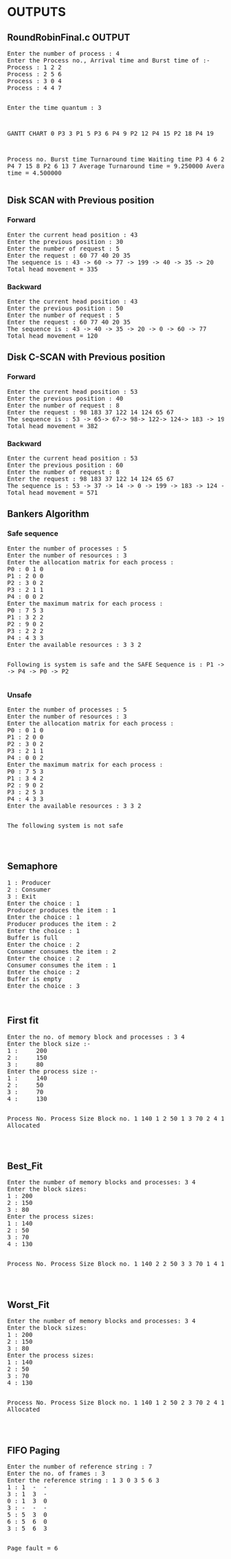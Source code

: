 <h1>OUTPUTS</h1>
<h2>RoundRobinFinal.c OUTPUT</h2>
<pre>Enter the number of process : 4
Enter the Process no., Arrival time and Burst time of :-
Process : 1 2 2
Process : 2 5 6
Process : 3 0 4
Process : 4 4 7

Enter the time quantum : 3

GANTT CHART
0  P3  3  P1  5  P3  6  P4  9  P2  12  P4  15  P2  18  P4  19  

Process no.     Burst time      Turnaround time Waiting time
P3              4               6               2
P1              2               3               1
P4              7               15              8
P2              6               13              7
Average Turnaround time = 9.250000
Average Waiting time = 4.500000
</pre>
<h2>Disk SCAN with Previous position</h2>
<h3>Forward</h3>
<pre>Enter the current head position : 43
Enter the previous position : 30
Enter the number of request : 5
Enter the request : 60 77 40 20 35
The sequence is : 43 -> 60 -> 77 -> 199 -> 40 -> 35 -> 20
Total head movement = 335
</pre>
<h3>Backward</h3>
<pre>Enter the current head position : 43
Enter the previous position : 50
Enter the number of request : 5
Enter the request : 60 77 40 20 35
The sequence is : 43 -> 40 -> 35 -> 20 -> 0 -> 60 -> 77
Total head movement = 120</pre>
<h2>Disk C-SCAN with Previous position</h2>
<h3>Forward</h3>
<pre>Enter the current head position : 53
Enter the previous position : 40
Enter the number of request : 8
Enter the request : 98 183 37 122 14 124 65 67
The sequence is : 53 -> 65-> 67-> 98-> 122-> 124-> 183 -> 199 -> 0-> 14-> 37
Total head movement = 382</pre>
<h3>Backward</h3>
<pre>Enter the current head position : 53
Enter the previous position : 60
Enter the number of request : 8
Enter the request : 98 183 37 122 14 124 65 67
The sequence is : 53 -> 37 -> 14 -> 0 -> 199 -> 183 -> 124 -> 122 -> 98 -> 67 -> 65
Total head movement = 571</pre>
<h2>Bankers Algorithm</h2>
<h3>Safe sequence</h3>
<pre>Enter the number of processes : 5 
Enter the number of resources : 3
Enter the allocation matrix for each process :
P0 : 0 1 0
P1 : 2 0 0
P2 : 3 0 2
P3 : 2 1 1
P4 : 0 0 2
Enter the maximum matrix for each process :
P0 : 7 5 3
P1 : 3 2 2
P2 : 9 0 2 
P3 : 2 2 2
P4 : 4 3 3
Enter the available resources : 3 3 2

Following is system is safe and the SAFE Sequence is :
P1 -&gt; P3 -&gt; P4 -&gt; P0 -&gt;  P2
</pre>
<h3>Unsafe</h3>
<pre>Enter the number of processes : 5
Enter the number of resources : 3
Enter the allocation matrix for each process :
P0 : 0 1 0
P1 : 2 0 0
P2 : 3 0 2
P3 : 2 1 1
P4 : 0 0 2
Enter the maximum matrix for each process :
P0 : 7 5 3
P1 : 3 4 2
P2 : 9 0 2
P3 : 2 5 3
P4 : 4 3 3
Enter the available resources : 3 3 2

The following system is not safe
</pre> <br>
<h2>Semaphore </h2>
<pre>1 : Producer
2 : Consumer
3 : Exit
Enter the choice : 1
Producer produces the item : 1
Enter the choice : 1
Producer produces the item : 2
Enter the choice : 1
Buffer is full
Enter the choice : 2
Consumer consumes the item : 2
Enter the choice : 2
Consumer consumes the item : 1
Enter the choice : 2
Buffer is empty
Enter the choice : 3</pre>
<br>
<h2>First fit</h2>
<pre>Enter the no. of memory block and processes : 3 4
Enter the block size :- 
1 : 	200
2 : 	150
3 : 	80
Enter the process size :- 
1 : 	140
2 : 	50
3 : 	70
4 : 	130

Process No.	Process Size	Block no.
1		140		1
2		50		1
3		70		2
4		130		Not Allocated
</pre>
<br>
<h2>Best_Fit</h2>
<pre>Enter the number of memory blocks and processes: 3 4
Enter the block sizes:
1 : 200
2 : 150
3 : 80
Enter the process sizes:
1 : 140
2 : 50
3 : 70
4 : 130

Process No.	Process Size	Block no.
1		140		2
2		50		3
3		70		1
4		130		1
</pre><br>
<h2>Worst_Fit</h2>
<pre>Enter the number of memory blocks and processes: 3 4
Enter the block sizes:
1 : 200
2 : 150
3 : 80
Enter the process sizes:
1 : 140
2 : 50
3 : 70
4 : 130

Process No.	Process Size	Block no.
1		140		1
2		50		2
3		70		2
4		130		Not Allocated
</pre><br>
<h2>FIFO Paging</h2>
<pre>Enter the number of reference string : 7
Enter the no. of frames : 3
Enter the reference string : 1 3 0 3 5 6 3
1 : 1  -  -  
3 : 1  3  -  
0 : 1  3  0  
3 : -  -  -  
5 : 5  3  0  
6 : 5  6  0  
3 : 5  6  3  

Page fault = 6
</pre>
